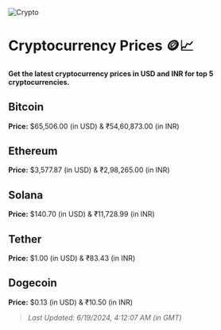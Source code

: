 
![Crypto](https://www.techguide.com.au/wp-content/uploads/2020/11/crypto3.jpeg)

# Cryptocurrency Prices 🪙📈

#### Get the latest cryptocurrency prices in USD and INR for top 5 cryptocurrencies.

## Bitcoin

**Price:** $65,506.00 (in USD) & ₹54,60,873.00 (in INR)

## Ethereum

**Price:** $3,577.87 (in USD) & ₹2,98,265.00 (in INR)

## Solana

**Price:** $140.70 (in USD) & ₹11,728.99 (in INR)

## Tether

**Price:** $1.00 (in USD) & ₹83.43 (in INR)

## Dogecoin

**Price:** $0.13 (in USD) & ₹10.50 (in INR)

> _Last Updated: 6/19/2024, 4:12:07 AM (in GMT)_
